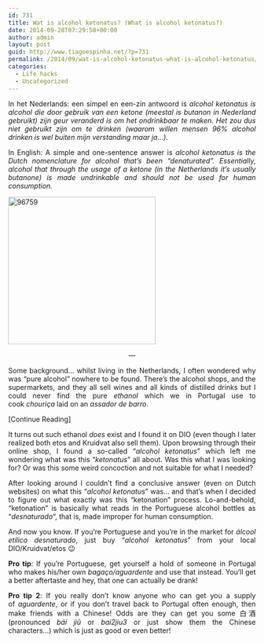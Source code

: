```yaml
---
id: 731
title: Wat is alcohol ketonatus? (What is alcohol ketonatus?)
date: 2014-09-28T07:29:58+00:00
author: admin
layout: post
guid: http://www.tiagoespinha.net/?p=731
permalink: /2014/09/wat-is-alcohol-ketonatus-what-is-alcohol-ketonatus/
categories:
  - Life hacks
  - Uncategorized
---
```

<p style="text-align: justify;">
  In het Nederlands: een simpel en een-zin antwoord is <em>alcohol ketonatus is alcohol die door gebruik van een ketone (meestal is butanon in Nederland gebruikt) zijn geur veranderd is om het ondrinkbaar te maken. Het zou dus niet gebruikt zijn om te drinken (waarom willen mensen 96% alcohol drinken is wel buiten mijn verstanding maar ja&#8230;)</em>.
</p>

<p style="text-align: justify;">
  In English: A simple and one-sentence answer is <em>alcohol ketonatus is the Dutch nomenclature for alcohol that&#8217;s been &#8220;denaturated&#8221;. Essentially, alcohol that through the usage of a ketone (in the Netherlands it&#8217;s usually butanone) is made undrinkable and should not be used for human consumption.</em>
</p>

<p style="text-align: justify;">
  <a href="http://www.tiagoespinha.net/wp-content/uploads/2014/09/96759.jpg" rel="lightbox[731]" title="Wat is alcohol ketonatus? (What is alcohol ketonatus?)"><img class="aligncenter wp-image-732" src="http://www.tiagoespinha.net/wp-content/uploads/2014/09/96759.jpg" alt="96759" width="300" height="300" /></a>
</p>

<p style="text-align: center;">
  &#8212;
</p>

<p style="text-align: justify;">
  Some background&#8230; whilst living in the Netherlands, I often wondered why was &#8220;pure alcohol&#8221; nowhere to be found. There&#8217;s the alcohol shops, and the supermarkets, and they all sell wines and all kinds of distilled drinks but I could never find the pure <em>ethanol</em> which we in Portugal use to cook <em>chouriça</em> laid on an <em>assador de barro</em>.
</p>

<p style="text-align: justify;">
  [Continue Reading]
</p>

<p style="text-align: justify;">
  <!--more-->
</p>

<p style="text-align: justify;">
  It turns out such ethanol <i>does</i> exist and I found it on DIO (even though I later realized both etos and Kruidvat also sell them). Upon browsing through their online shop, I found a so-called &#8220;<em>alcohol ketonatus</em>&#8221; which left me wondering what was this &#8220;<em>ketonatus</em>&#8221; all about. Was this what I was looking for? Or was this some weird concoction and not suitable for what I needed?
</p>

<p style="text-align: justify;">
  After looking around I couldn&#8217;t find a conclusive answer (even on Dutch websites) on what this &#8220;<em>alcohol ketonatus</em>&#8221; was&#8230; and that&#8217;s when I decided to figure out what exactly was this &#8220;ketonation&#8221; process. Lo-and-behold, &#8220;ketonation&#8221; is basically what reads in the Portuguese alcohol bottles as &#8220;<em>desnaturado</em>&#8220;, that is, made improper for human consumption.
</p>

<p style="text-align: justify;">
  And now you know. If you&#8217;re Portuguese and you&#8217;re in the market for <em>álcool etílico desnaturado</em>, just buy &#8220;<em>alcohol ketonatus</em>&#8221; from your local DIO/Kruidvat/etos 😉
</p>

<p style="text-align: justify;">
  <strong>Pro tip</strong>: If you&#8217;re Portuguese, get yourself a hold of someone in Portugal who makes his/her own <em>bagaço/aguardente</em> and use that instead. You&#8217;ll get a better aftertaste and hey, that one can actually be drank!
</p>

<p style="text-align: justify;">
  <strong>Pro tip 2</strong>: If you really don&#8217;t know anyone who can get you a supply of <em>aguardente</em>, or if you don&#8217;t travel back to Portugal often enough, then make friends with a Chinese! Odds are they can get you some 白酒 (pronounced <em>bái jiǔ</em> or <em>bai2jiu3</em> or just show them the Chinese characters&#8230;) which is just as good or even better!
</p>